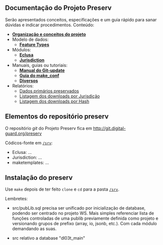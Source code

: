 ## Documentação do Projeto Preserv

Serão apresentados conceitos, especificações e um guia rápido para sanar dúvidas e indicar procedimentos. Conteúdo:

* [**Organização e conceitos do projeto**](organizacao.md)
* Modelo de dados:
   - [**Feature Types**](ftypes.md)
* Módulos:
   - [**Eclusa**](eclusa.md)
   - [**Jurisdiction**](jurisdiction.md)
* Manuais, guias ou tutoriais:
   - [**Manual do Git-update**](man-gitUpdate.md)
   - [**Guia do make_conf**](man-makeConf.md)
   - [**Diversos**](man-diversos.md)
* Relatórios:
   - [Dados primários preservados](report-primaryData.md)
   - [Listagem dos downloads por Jurisdição](list-primaryData-byJurisdic.md)
   - [Listagem dos downloads por Hash](list-primaryData-byHash.md)

## Elementos do repositório preserv

O repositório *git* do Projeto Preserv fica em http://git.digital-guard.org/preserv

Códicos-fonte em [`/srv`](http://git.digital-guard.org/preserv/tree/main/src):
* Eclusa: ...
* Jurisdiction: ...
* maketemplates: ...  

## Instalação do preserv

Use `make` depois de ter feito `clone` e `cd` para a pasta [`/srv`](http://git.digital-guard.org/preserv/tree/main/src).

Lembretes:

* src/pubLib.sql precisa ser unificado por inicialização de database, podendo ser centrado no projeto WS. Mais simples referenciar lista de funções controladas de uma publib previamente definida como projeto e versionando grupos de prefixo (array, io, jsonb, etc.). Com cada módulo demandando as suas.

* src relativo a database  "dl03t_main"
